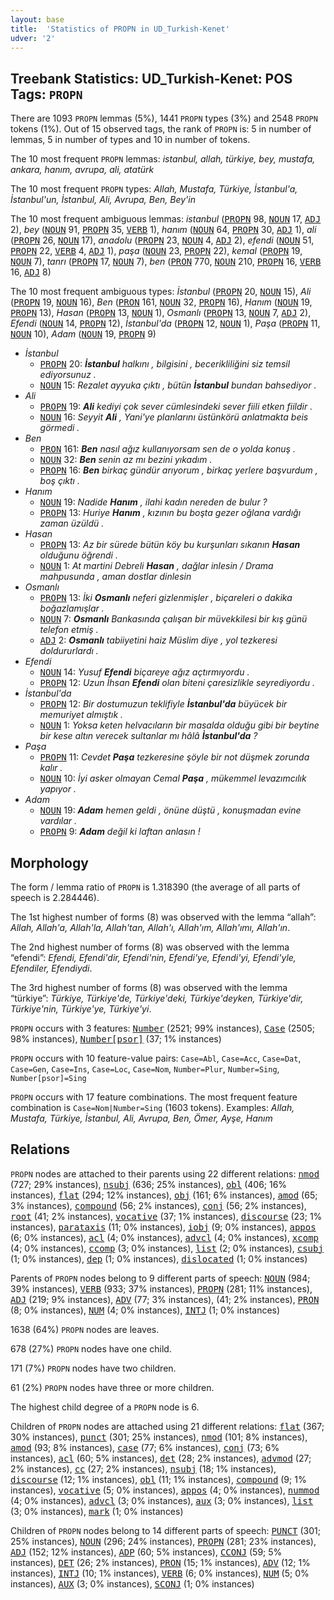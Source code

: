 ```yaml
---
layout: base
title:  'Statistics of PROPN in UD_Turkish-Kenet'
udver: '2'
---
```


## Treebank Statistics: UD_Turkish-Kenet: POS Tags: `PROPN`

There are 1093 `PROPN` lemmas (5%), 1441 `PROPN` types (3%) and 2548 `PROPN` tokens (1%).
Out of 15 observed tags, the rank of `PROPN` is: 5 in number of lemmas, 5 in number of types and 10 in number of tokens.

The 10 most frequent `PROPN` lemmas: <em>istanbul, allah, türkiye, bey, mustafa, ankara, hanım, avrupa, ali, atatürk</em>

The 10 most frequent `PROPN` types:  <em>Allah, Mustafa, Türkiye, İstanbul'a, İstanbul'un, İstanbul, Ali, Avrupa, Ben, Bey'in</em>

The 10 most frequent ambiguous lemmas: <em>istanbul</em> (<tt><a href="tr_kenet-pos-PROPN.html">PROPN</a></tt> 98, <tt><a href="tr_kenet-pos-NOUN.html">NOUN</a></tt> 17, <tt><a href="tr_kenet-pos-ADJ.html">ADJ</a></tt> 2), <em>bey</em> (<tt><a href="tr_kenet-pos-NOUN.html">NOUN</a></tt> 91, <tt><a href="tr_kenet-pos-PROPN.html">PROPN</a></tt> 35, <tt><a href="tr_kenet-pos-VERB.html">VERB</a></tt> 1), <em>hanım</em> (<tt><a href="tr_kenet-pos-NOUN.html">NOUN</a></tt> 64, <tt><a href="tr_kenet-pos-PROPN.html">PROPN</a></tt> 30, <tt><a href="tr_kenet-pos-ADJ.html">ADJ</a></tt> 1), <em>ali</em> (<tt><a href="tr_kenet-pos-PROPN.html">PROPN</a></tt> 26, <tt><a href="tr_kenet-pos-NOUN.html">NOUN</a></tt> 17), <em>anadolu</em> (<tt><a href="tr_kenet-pos-PROPN.html">PROPN</a></tt> 23, <tt><a href="tr_kenet-pos-NOUN.html">NOUN</a></tt> 4, <tt><a href="tr_kenet-pos-ADJ.html">ADJ</a></tt> 2), <em>efendi</em> (<tt><a href="tr_kenet-pos-NOUN.html">NOUN</a></tt> 51, <tt><a href="tr_kenet-pos-PROPN.html">PROPN</a></tt> 22, <tt><a href="tr_kenet-pos-VERB.html">VERB</a></tt> 4, <tt><a href="tr_kenet-pos-ADJ.html">ADJ</a></tt> 1), <em>paşa</em> (<tt><a href="tr_kenet-pos-NOUN.html">NOUN</a></tt> 23, <tt><a href="tr_kenet-pos-PROPN.html">PROPN</a></tt> 22), <em>kemal</em> (<tt><a href="tr_kenet-pos-PROPN.html">PROPN</a></tt> 19, <tt><a href="tr_kenet-pos-NOUN.html">NOUN</a></tt> 7), <em>tanrı</em> (<tt><a href="tr_kenet-pos-PROPN.html">PROPN</a></tt> 17, <tt><a href="tr_kenet-pos-NOUN.html">NOUN</a></tt> 7), <em>ben</em> (<tt><a href="tr_kenet-pos-PRON.html">PRON</a></tt> 770, <tt><a href="tr_kenet-pos-NOUN.html">NOUN</a></tt> 210, <tt><a href="tr_kenet-pos-PROPN.html">PROPN</a></tt> 16, <tt><a href="tr_kenet-pos-VERB.html">VERB</a></tt> 16, <tt><a href="tr_kenet-pos-ADJ.html">ADJ</a></tt> 8)

The 10 most frequent ambiguous types:  <em>İstanbul</em> (<tt><a href="tr_kenet-pos-PROPN.html">PROPN</a></tt> 20, <tt><a href="tr_kenet-pos-NOUN.html">NOUN</a></tt> 15), <em>Ali</em> (<tt><a href="tr_kenet-pos-PROPN.html">PROPN</a></tt> 19, <tt><a href="tr_kenet-pos-NOUN.html">NOUN</a></tt> 16), <em>Ben</em> (<tt><a href="tr_kenet-pos-PRON.html">PRON</a></tt> 161, <tt><a href="tr_kenet-pos-NOUN.html">NOUN</a></tt> 32, <tt><a href="tr_kenet-pos-PROPN.html">PROPN</a></tt> 16), <em>Hanım</em> (<tt><a href="tr_kenet-pos-NOUN.html">NOUN</a></tt> 19, <tt><a href="tr_kenet-pos-PROPN.html">PROPN</a></tt> 13), <em>Hasan</em> (<tt><a href="tr_kenet-pos-PROPN.html">PROPN</a></tt> 13, <tt><a href="tr_kenet-pos-NOUN.html">NOUN</a></tt> 1), <em>Osmanlı</em> (<tt><a href="tr_kenet-pos-PROPN.html">PROPN</a></tt> 13, <tt><a href="tr_kenet-pos-NOUN.html">NOUN</a></tt> 7, <tt><a href="tr_kenet-pos-ADJ.html">ADJ</a></tt> 2), <em>Efendi</em> (<tt><a href="tr_kenet-pos-NOUN.html">NOUN</a></tt> 14, <tt><a href="tr_kenet-pos-PROPN.html">PROPN</a></tt> 12), <em>İstanbul'da</em> (<tt><a href="tr_kenet-pos-PROPN.html">PROPN</a></tt> 12, <tt><a href="tr_kenet-pos-NOUN.html">NOUN</a></tt> 1), <em>Paşa</em> (<tt><a href="tr_kenet-pos-PROPN.html">PROPN</a></tt> 11, <tt><a href="tr_kenet-pos-NOUN.html">NOUN</a></tt> 10), <em>Adam</em> (<tt><a href="tr_kenet-pos-NOUN.html">NOUN</a></tt> 19, <tt><a href="tr_kenet-pos-PROPN.html">PROPN</a></tt> 9)


* <em>İstanbul</em>
  * <tt><a href="tr_kenet-pos-PROPN.html">PROPN</a></tt> 20: <em><b>İstanbul</b> halkını , bilgisini , becerikliliğini siz temsil ediyorsunuz .</em>
  * <tt><a href="tr_kenet-pos-NOUN.html">NOUN</a></tt> 15: <em>Rezalet ayyuka çıktı , bütün <b>İstanbul</b> bundan bahsediyor .</em>
* <em>Ali</em>
  * <tt><a href="tr_kenet-pos-PROPN.html">PROPN</a></tt> 19: <em><b>Ali</b> kediyi çok sever cümlesindeki sever fiili etken fiildir .</em>
  * <tt><a href="tr_kenet-pos-NOUN.html">NOUN</a></tt> 16: <em>Seyyit <b>Ali</b> , Yani'ye planlarını üstünkörü anlatmakta beis görmedi .</em>
* <em>Ben</em>
  * <tt><a href="tr_kenet-pos-PRON.html">PRON</a></tt> 161: <em><b>Ben</b> nasıl ağız kullanıyorsam sen de o yolda konuş .</em>
  * <tt><a href="tr_kenet-pos-NOUN.html">NOUN</a></tt> 32: <em><b>Ben</b> senin az mı bezini yıkadım .</em>
  * <tt><a href="tr_kenet-pos-PROPN.html">PROPN</a></tt> 16: <em><b>Ben</b> birkaç gündür arıyorum , birkaç yerlere başvurdum , boş çıktı .</em>
* <em>Hanım</em>
  * <tt><a href="tr_kenet-pos-NOUN.html">NOUN</a></tt> 19: <em>Nadide <b>Hanım</b> , ilahi kadın nereden de bulur ?</em>
  * <tt><a href="tr_kenet-pos-PROPN.html">PROPN</a></tt> 13: <em>Huriye <b>Hanım</b> , kızının bu boşta gezer oğlana vardığı zaman üzüldü .</em>
* <em>Hasan</em>
  * <tt><a href="tr_kenet-pos-PROPN.html">PROPN</a></tt> 13: <em>Az bir sürede bütün köy bu kurşunları sıkanın <b>Hasan</b> olduğunu öğrendi .</em>
  * <tt><a href="tr_kenet-pos-NOUN.html">NOUN</a></tt> 1: <em>At martini Debreli <b>Hasan</b> , dağlar inlesin / Drama mahpusunda , aman dostlar dinlesin</em>
* <em>Osmanlı</em>
  * <tt><a href="tr_kenet-pos-PROPN.html">PROPN</a></tt> 13: <em>İki <b>Osmanlı</b> neferi gizlenmişler , biçareleri o dakika boğazlamışlar .</em>
  * <tt><a href="tr_kenet-pos-NOUN.html">NOUN</a></tt> 7: <em><b>Osmanlı</b> Bankasında çalışan bir müvekkilesi bir kış günü telefon etmiş .</em>
  * <tt><a href="tr_kenet-pos-ADJ.html">ADJ</a></tt> 2: <em><b>Osmanlı</b> tabiiyetini haiz Müslim diye , yol tezkeresi doldururlardı .</em>
* <em>Efendi</em>
  * <tt><a href="tr_kenet-pos-NOUN.html">NOUN</a></tt> 14: <em>Yusuf <b>Efendi</b> biçareye ağız açtırmıyordu .</em>
  * <tt><a href="tr_kenet-pos-PROPN.html">PROPN</a></tt> 12: <em>Uzun İhsan <b>Efendi</b> olan biteni çaresizlikle seyrediyordu .</em>
* <em>İstanbul'da</em>
  * <tt><a href="tr_kenet-pos-PROPN.html">PROPN</a></tt> 12: <em>Bir dostumuzun teklifiyle <b>İstanbul'da</b> büyücek bir memuriyet almıştık .</em>
  * <tt><a href="tr_kenet-pos-NOUN.html">NOUN</a></tt> 1: <em>Yoksa keten helvacıların bir masalda olduğu gibi bir beytine bir kese altın verecek sultanlar mı hâlâ <b>İstanbul'da</b> ?</em>
* <em>Paşa</em>
  * <tt><a href="tr_kenet-pos-PROPN.html">PROPN</a></tt> 11: <em>Cevdet <b>Paşa</b> tezkeresine şöyle bir not düşmek zorunda kalır .</em>
  * <tt><a href="tr_kenet-pos-NOUN.html">NOUN</a></tt> 10: <em>İyi asker olmayan Cemal <b>Paşa</b> , mükemmel levazımcılık yapıyor .</em>
* <em>Adam</em>
  * <tt><a href="tr_kenet-pos-NOUN.html">NOUN</a></tt> 19: <em><b>Adam</b> hemen geldi , önüne düştü , konuşmadan evine vardılar .</em>
  * <tt><a href="tr_kenet-pos-PROPN.html">PROPN</a></tt> 9: <em><b>Adam</b> değil ki laftan anlasın !</em>

## Morphology

The form / lemma ratio of `PROPN` is 1.318390 (the average of all parts of speech is 2.284446).

The 1st highest number of forms (8) was observed with the lemma “allah”: <em>Allah, Allah'a, Allah'la, Allah'tan, Allah'ı, Allah'ım, Allah'ımı, Allah'ın</em>.

The 2nd highest number of forms (8) was observed with the lemma “efendi”: <em>Efendi, Efendi'dir, Efendi'nin, Efendi'ye, Efendi'yi, Efendi'yle, Efendiler, Efendiydi</em>.

The 3rd highest number of forms (8) was observed with the lemma “türkiye”: <em>Türkiye, Türkiye'de, Türkiye'deki, Türkiye'deyken, Türkiye'dir, Türkiye'nin, Türkiye'ye, Türkiye'yi</em>.

`PROPN` occurs with 3 features: <tt><a href="tr_kenet-feat-Number.html">Number</a></tt> (2521; 99% instances), <tt><a href="tr_kenet-feat-Case.html">Case</a></tt> (2505; 98% instances), <tt><a href="tr_kenet-feat-Number-psor.html">Number[psor]</a></tt> (37; 1% instances)

`PROPN` occurs with 10 feature-value pairs: `Case=Abl`, `Case=Acc`, `Case=Dat`, `Case=Gen`, `Case=Ins`, `Case=Loc`, `Case=Nom`, `Number=Plur`, `Number=Sing`, `Number[psor]=Sing`

`PROPN` occurs with 17 feature combinations.
The most frequent feature combination is `Case=Nom|Number=Sing` (1603 tokens).
Examples: <em>Allah, Mustafa, Türkiye, İstanbul, Ali, Avrupa, Ben, Ömer, Ayşe, Hanım</em>


## Relations

`PROPN` nodes are attached to their parents using 22 different relations: <tt><a href="tr_kenet-dep-nmod.html">nmod</a></tt> (727; 29% instances), <tt><a href="tr_kenet-dep-nsubj.html">nsubj</a></tt> (636; 25% instances), <tt><a href="tr_kenet-dep-obl.html">obl</a></tt> (406; 16% instances), <tt><a href="tr_kenet-dep-flat.html">flat</a></tt> (294; 12% instances), <tt><a href="tr_kenet-dep-obj.html">obj</a></tt> (161; 6% instances), <tt><a href="tr_kenet-dep-amod.html">amod</a></tt> (65; 3% instances), <tt><a href="tr_kenet-dep-compound.html">compound</a></tt> (56; 2% instances), <tt><a href="tr_kenet-dep-conj.html">conj</a></tt> (56; 2% instances), <tt><a href="tr_kenet-dep-root.html">root</a></tt> (41; 2% instances), <tt><a href="tr_kenet-dep-vocative.html">vocative</a></tt> (37; 1% instances), <tt><a href="tr_kenet-dep-discourse.html">discourse</a></tt> (23; 1% instances), <tt><a href="tr_kenet-dep-parataxis.html">parataxis</a></tt> (11; 0% instances), <tt><a href="tr_kenet-dep-iobj.html">iobj</a></tt> (9; 0% instances), <tt><a href="tr_kenet-dep-appos.html">appos</a></tt> (6; 0% instances), <tt><a href="tr_kenet-dep-acl.html">acl</a></tt> (4; 0% instances), <tt><a href="tr_kenet-dep-advcl.html">advcl</a></tt> (4; 0% instances), <tt><a href="tr_kenet-dep-xcomp.html">xcomp</a></tt> (4; 0% instances), <tt><a href="tr_kenet-dep-ccomp.html">ccomp</a></tt> (3; 0% instances), <tt><a href="tr_kenet-dep-list.html">list</a></tt> (2; 0% instances), <tt><a href="tr_kenet-dep-csubj.html">csubj</a></tt> (1; 0% instances), <tt><a href="tr_kenet-dep-dep.html">dep</a></tt> (1; 0% instances), <tt><a href="tr_kenet-dep-dislocated.html">dislocated</a></tt> (1; 0% instances)

Parents of `PROPN` nodes belong to 9 different parts of speech: <tt><a href="tr_kenet-pos-NOUN.html">NOUN</a></tt> (984; 39% instances), <tt><a href="tr_kenet-pos-VERB.html">VERB</a></tt> (933; 37% instances), <tt><a href="tr_kenet-pos-PROPN.html">PROPN</a></tt> (281; 11% instances), <tt><a href="tr_kenet-pos-ADJ.html">ADJ</a></tt> (219; 9% instances), <tt><a href="tr_kenet-pos-ADV.html">ADV</a></tt> (77; 3% instances),  (41; 2% instances), <tt><a href="tr_kenet-pos-PRON.html">PRON</a></tt> (8; 0% instances), <tt><a href="tr_kenet-pos-NUM.html">NUM</a></tt> (4; 0% instances), <tt><a href="tr_kenet-pos-INTJ.html">INTJ</a></tt> (1; 0% instances)

1638 (64%) `PROPN` nodes are leaves.

678 (27%) `PROPN` nodes have one child.

171 (7%) `PROPN` nodes have two children.

61 (2%) `PROPN` nodes have three or more children.

The highest child degree of a `PROPN` node is 6.

Children of `PROPN` nodes are attached using 21 different relations: <tt><a href="tr_kenet-dep-flat.html">flat</a></tt> (367; 30% instances), <tt><a href="tr_kenet-dep-punct.html">punct</a></tt> (301; 25% instances), <tt><a href="tr_kenet-dep-nmod.html">nmod</a></tt> (101; 8% instances), <tt><a href="tr_kenet-dep-amod.html">amod</a></tt> (93; 8% instances), <tt><a href="tr_kenet-dep-case.html">case</a></tt> (77; 6% instances), <tt><a href="tr_kenet-dep-conj.html">conj</a></tt> (73; 6% instances), <tt><a href="tr_kenet-dep-acl.html">acl</a></tt> (60; 5% instances), <tt><a href="tr_kenet-dep-det.html">det</a></tt> (28; 2% instances), <tt><a href="tr_kenet-dep-advmod.html">advmod</a></tt> (27; 2% instances), <tt><a href="tr_kenet-dep-cc.html">cc</a></tt> (27; 2% instances), <tt><a href="tr_kenet-dep-nsubj.html">nsubj</a></tt> (18; 1% instances), <tt><a href="tr_kenet-dep-discourse.html">discourse</a></tt> (12; 1% instances), <tt><a href="tr_kenet-dep-obl.html">obl</a></tt> (11; 1% instances), <tt><a href="tr_kenet-dep-compound.html">compound</a></tt> (9; 1% instances), <tt><a href="tr_kenet-dep-vocative.html">vocative</a></tt> (5; 0% instances), <tt><a href="tr_kenet-dep-appos.html">appos</a></tt> (4; 0% instances), <tt><a href="tr_kenet-dep-nummod.html">nummod</a></tt> (4; 0% instances), <tt><a href="tr_kenet-dep-advcl.html">advcl</a></tt> (3; 0% instances), <tt><a href="tr_kenet-dep-aux.html">aux</a></tt> (3; 0% instances), <tt><a href="tr_kenet-dep-list.html">list</a></tt> (3; 0% instances), <tt><a href="tr_kenet-dep-mark.html">mark</a></tt> (1; 0% instances)

Children of `PROPN` nodes belong to 14 different parts of speech: <tt><a href="tr_kenet-pos-PUNCT.html">PUNCT</a></tt> (301; 25% instances), <tt><a href="tr_kenet-pos-NOUN.html">NOUN</a></tt> (296; 24% instances), <tt><a href="tr_kenet-pos-PROPN.html">PROPN</a></tt> (281; 23% instances), <tt><a href="tr_kenet-pos-ADJ.html">ADJ</a></tt> (152; 12% instances), <tt><a href="tr_kenet-pos-ADP.html">ADP</a></tt> (60; 5% instances), <tt><a href="tr_kenet-pos-CCONJ.html">CCONJ</a></tt> (59; 5% instances), <tt><a href="tr_kenet-pos-DET.html">DET</a></tt> (26; 2% instances), <tt><a href="tr_kenet-pos-PRON.html">PRON</a></tt> (15; 1% instances), <tt><a href="tr_kenet-pos-ADV.html">ADV</a></tt> (12; 1% instances), <tt><a href="tr_kenet-pos-INTJ.html">INTJ</a></tt> (10; 1% instances), <tt><a href="tr_kenet-pos-VERB.html">VERB</a></tt> (6; 0% instances), <tt><a href="tr_kenet-pos-NUM.html">NUM</a></tt> (5; 0% instances), <tt><a href="tr_kenet-pos-AUX.html">AUX</a></tt> (3; 0% instances), <tt><a href="tr_kenet-pos-SCONJ.html">SCONJ</a></tt> (1; 0% instances)

